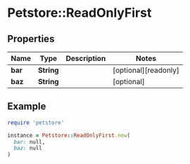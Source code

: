 # Petstore::ReadOnlyFirst

## Properties

| Name | Type | Description | Notes |
| ---- | ---- | ----------- | ----- |
| **bar** | **String** |  | [optional][readonly] |
| **baz** | **String** |  | [optional] |

## Example

```ruby
require 'petstore'

instance = Petstore::ReadOnlyFirst.new(
  bar: null,
  baz: null
)
```

